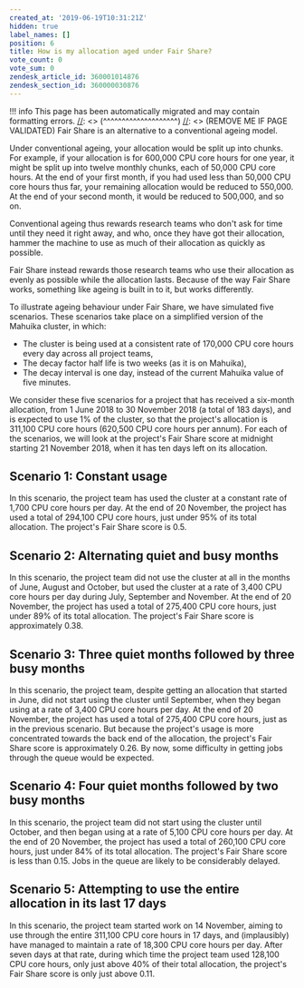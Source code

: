 ```yaml
---
created_at: '2019-06-19T10:31:21Z'
hidden: true
label_names: []
position: 6
title: How is my allocation aged under Fair Share?
vote_count: 0
vote_sum: 0
zendesk_article_id: 360001014876
zendesk_section_id: 360000030876
---
```



[//]: <> (REMOVE ME IF PAGE VALIDATED)
[//]: <> (vvvvvvvvvvvvvvvvvvvv)
!!! info
    This page has been automatically migrated and may contain formatting errors.
[//]: <> (^^^^^^^^^^^^^^^^^^^^)
[//]: <> (REMOVE ME IF PAGE VALIDATED)
Fair Share is an alternative to a conventional ageing model.

Under conventional ageing, your allocation would be split up into
chunks. For example, if your allocation is for 600,000 CPU core hours
for one year, it might be split up into twelve monthly chunks, each of
50,000 CPU core hours. At the end of your first month, if you had used
less than 50,000 CPU core hours thus far, your remaining allocation
would be reduced to 550,000. At the end of your second month, it would
be reduced to 500,000, and so on.

Conventional ageing thus rewards research teams who don't ask for time
until they need it right away, and who, once they have got their
allocation, hammer the machine to use as much of their allocation as
quickly as possible.

Fair Share instead rewards those research teams who use their allocation
as evenly as possible while the allocation lasts. Because of the way
Fair Share works, something like ageing is built in to it, but works
differently.

To illustrate ageing behaviour under Fair Share, we have simulated five
scenarios. These scenarios take place on a simplified version of the
Mahuika cluster, in which:

-   The cluster is being used at a consistent rate of 170,000 CPU core
    hours every day across all project teams,
-   The decay factor half life is two weeks (as it is on Mahuika),
-   The decay interval is one day, instead of the current Mahuika value
    of five minutes.

We consider these five scenarios for a project that has received a
six-month allocation, from 1 June 2018 to 30 November 2018 (a total of
183 days), and is expected to use 1% of the cluster, so that the
project's allocation is 311,100 CPU core hours (620,500 CPU core hours
per annum). For each of the scenarios, we will look at the project's
Fair Share score at midnight starting 21 November 2018, when it has ten
days left on its allocation.

## Scenario 1: Constant usage

In this scenario, the project team has used the cluster at a constant
rate of 1,700 CPU core hours per day. At the end of 20 November, the
project has used a total of 294,100 CPU core hours, just under 95% of
its total allocation. The project's Fair Share score is 0.5.

## Scenario 2: Alternating quiet and busy months

In this scenario, the project team did not use the cluster at all in the
months of June, August and October, but used the cluster at a rate of
3,400 CPU core hours per day during July, September and November. At the
end of 20 November, the project has used a total of 275,400 CPU core
hours, just under 89% of its total allocation. The project's Fair Share
score is approximately 0.38.

## Scenario 3: Three quiet months followed by three busy months

In this scenario, the project team, despite getting an allocation that
started in June, did not start using the cluster until September, when
they began using at a rate of 3,400 CPU core hours per day. At the end
of 20 November, the project has used a total of 275,400 CPU core hours,
just as in the previous scenario. But because the project's usage is
more concentrated towards the back end of the allocation, the project's
Fair Share score is approximately 0.26. By now, some difficulty in
getting jobs through the queue would be expected.

## Scenario 4: Four quiet months followed by two busy months

In this scenario, the project team did not start using the cluster until
October, and then began using at a rate of 5,100 CPU core hours per day.
At the end of 20 November, the project has used a total of 260,100 CPU
core hours, just under 84% of its total allocation. The project's Fair
Share score is less than 0.15. Jobs in the queue are likely to be
considerably delayed.

## Scenario 5: Attempting to use the entire allocation in its last 17 days

In this scenario, the project team started work on 14 November, aiming
to use through the entire 311,100 CPU core hours in 17 days, and
(implausibly) have managed to maintain a rate of 18,300 CPU core hours
per day. After seven days at that rate, during which time the project
team used 128,100 CPU core hours, only just above 40% of their total
allocation, the project's Fair Share score is only just above 0.11.
